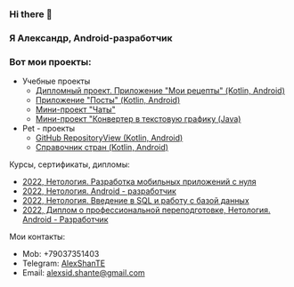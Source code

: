 ### Hi there 👋

### Я Александр, Android-разработчик 

### Вот мои проекты:

+ Учебные проекты
    + [Дипломный проект. Приложение "Мои рецепты" (Kotlin, Android)](https://github.com/AlexShanTE/NeRecipe)
    + [Приложение "Посты" (Kotlin, Android)](https://github.com/AlexShanTE/NMedia)
    + [Мини-проект "Чаты"](https://github.com/AlexShanTE/Kotlin_ChatMiniProject)
    + [Мини-проект "Конвертер в текстовую графику (Java)](https://github.com/AlexShanTE/ImageToTextConverter)
+ Pet - проекты
    + [GitHub RepositoryView (Kotlin, Android)](https://github.com/AlexShanTE/GitHub_RepositoryView_App)
    + [Справочник стран (Kotlin, Android)](https://github.com/AlexShanTE/CountryDirectory)

Курсы, сертификаты, дипломы:

+ [2022, Нетология. Разработка мобильных приложений с нуля](https://disk.yandex.ru/i/uYzT0q_eD-pTdw)
+ [2022, Нетология. Android - разработчик](https://disk.yandex.ru/i/iiRzqI0oQHAXQw)
+ [2022, Нетология. Введение в SQL и работу с базой данных](https://disk.yandex.ru/i/cEnU6t-ZnsnhnQ)
+ [2022, Диплом о профессиональной переподготовке, Нетология. Android - Разработчик](https://disk.yandex.ru/i/jEkRVd9PQQ3big)

Мои контакты:
+ Mob: +79037351403
+ Telegram:  [AlexShanTE](https://t.me/AlexShanTE)
+ Email: alexsid.shante@gmail.com
